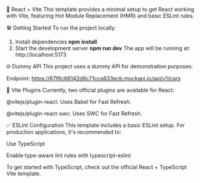 🚀 React + Vite
This template provides a minimal setup to get React working with Vite, featuring Hot Module Replacement (HMR) and basic ESLint rules.

🛠 Getting Started
To run the project locally:

1. Install dependencies
**npm install**
2. Start the development server
**npm run dev**
The app will be running at: http://localhost:5173

🌐 Dummy API
This project uses a dummy API for demonstration purposes:

Endpoint:
https://67f6c68142d6c71cca633ecb.mockapi.io/api/v1/cars

🔌 Vite Plugins
Currently, two official plugins are available for React:

@vitejs/plugin-react: Uses Babel for Fast Refresh.

@vitejs/plugin-react-swc: Uses SWC for Fast Refresh.

✅ ESLint Configuration
This template includes a basic ESLint setup.
For production applications, it's recommended to:

Use TypeScript

Enable type-aware lint rules with typescript-eslint

To get started with TypeScript, check out the official React + TypeScript Vite template.
